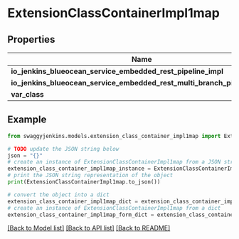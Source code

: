 # ExtensionClassContainerImpl1map


## Properties

Name | Type | Description | Notes
------------ | ------------- | ------------- | -------------
**io_jenkins_blueocean_service_embedded_rest_pipeline_impl** | [**ExtensionClassImpl**](ExtensionClassImpl.md) |  | [optional] 
**io_jenkins_blueocean_service_embedded_rest_multi_branch_pipeline_impl** | [**ExtensionClassImpl**](ExtensionClassImpl.md) |  | [optional] 
**var_class** | **str** |  | [optional] 

## Example

```python
from swaggyjenkins.models.extension_class_container_impl1map import ExtensionClassContainerImpl1map

# TODO update the JSON string below
json = "{}"
# create an instance of ExtensionClassContainerImpl1map from a JSON string
extension_class_container_impl1map_instance = ExtensionClassContainerImpl1map.from_json(json)
# print the JSON string representation of the object
print(ExtensionClassContainerImpl1map.to_json())

# convert the object into a dict
extension_class_container_impl1map_dict = extension_class_container_impl1map_instance.to_dict()
# create an instance of ExtensionClassContainerImpl1map from a dict
extension_class_container_impl1map_form_dict = extension_class_container_impl1map.from_dict(extension_class_container_impl1map_dict)
```
[[Back to Model list]](../README.md#documentation-for-models) [[Back to API list]](../README.md#documentation-for-api-endpoints) [[Back to README]](../README.md)


